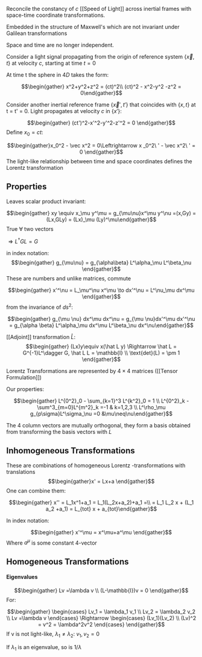 Reconcile the constancy of $c$ [[Speed of Light]] across inertial frames with space-time coordinate transformations.

Embedded in the structure of Maxwell's which are not invariant under Galilean transformations

Space and time are no longer independent.

Consider a light signal propagating from the origin of reference system $\{\vec x,t\}$ at velocity $c$, starting at time $t = 0$ 

At time t the sphere in $4D$ takes the form:

$$\begin{gather} x^2+y^2+z^2 = (ct)^2\\ (ct)^2 - x^2-y^2 -z^2 = 0\end{gather}$$

Consider another inertial reference frame $\{\vec x', t'\}$ that coincides with $\{x,t\}$ at t = t' = 0. Light propagates at velocity $c$ in $\{x'\}$: 

$$\begin{gather} (ct')^2-x'^2-y'^2-z'^2 = 0 \end{gather}$$
Define $x_0 = ct$:

$$\begin{gather}x_0^2 - \vec x^2 = 0\Leftrightarrow x _0^2\ ' - \vec x^2\ ' = 0 \end{gather}$$
The light-like relationship between time and space coordinates defines the Lorentz transformation

## Properties
Leaves scalar product invariant: 

$$\begin{gather} xy \equiv x_\mu y^\mu = g_{\mu\nu}x^\mu y^\nu =(x,Gy) = (Lx,GLy) = (Lx)_\mu (Ly)^\mu\end{gather}$$
True $\forall$ two vectors 

$\Rightarrow L^\dagger G L = G$ 

in index notation: $$\begin{gather} g_{\mu\nu} = g_{\alpha\beta} L^\alpha_\mu L^\beta_\nu \end{gather}$$
These are numbers and unlike matrices, commute

$$\begin{gather} x'^\nu = L_\mu^\nu x^\mu \to dx'^\nu = L^\nu_\mu dx^\mu \end{gather}$$
from the invariance of $ds^2$:

$$\begin{gather} g_{\mu \nu} dx^\mu dx^\nu = g_{\mu \nu}dx'^\mu dx'^\nu = g_{\alpha \beta} L^\alpha_\mu dx^\mu L^\beta_\nu dx^\nu\end{gather}$$

[[Adjoint]] transformation $\hat L$: 
$$\begin{gather} (Lx)y\equiv x(\hat L y) \Rightarrow \hat L = G^{-1}L^\dagger G, \hat L L = \mathbb{I} \\ \text{det}(L) = \pm 1 \end{gather}$$

Lorentz Transformations are represented by $4 \times 4$ matrices ([[Tensor Formulation]])

Our properties:

$$\begin{gather} L^{0^2}_0 - \sum_{k=1}^3 L^{k^2}_0 = 1 \\ L^{0^2}_k - \sum^3_{m=0}L^{m^2}_k =-1 & k=1,2,3 \\ L^\rho_\mu g_{p\sigma}L^\sigma_\nu =0 &\mu\neq\nu\end{gather}$$

The 4 column vectors are mutually orthogonal, they form a basis obtained from transforming the basis vectors with $L$

## Inhomogeneous Transformations

These are combinations of homogeneous Lorentz -transformations with translations $$\begin{gather}x' = Lx+a \end{gather}$$
One can combine them: 

$$\begin{gather} x'' = L_1x^1+a_1 = L_1(L_2x+a_2)+a_1 =\\ = L_1 L_2 x + (L_1 a_2 +a_1) = L_{tot} x + a_{tot}\end{gather}$$

In index notation:

$$\begin{gather} x'^\mu = x^\mu+a^\mu \end{gather}$$
Where $a^\mu$ is some constant 4-vector

## Homogeneous Transformations
#### Eigenvalues
$$\begin{gather} Lv =\lambda v \\ (L-\mathbb{I})v = 0 \end{gather}$$
For: 

$$\begin{gather} \begin{cases} Lv_1 = \lambda_1 v_1 \\ Lv_2 = \lambda_2 v_2 \\ Lv =\lambda v \end{cases} \Rightarrow \begin{cases} (Lv_1)(Lv_2) \\ (Lv)^2 = v^2 = \lambda^2v^2 \end{cases} \end{gather}$$
If v is not light-like, $\lambda_1 \neq \lambda_2$: $v_1, v_2 = 0$ 

If $\lambda_1$ is an eigenvalue, so is $1/\lambda$ 